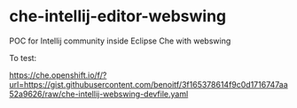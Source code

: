 # che-intellij-editor-webswing
POC for Intellij community inside Eclipse Che with webswing

To test:

https://che.openshift.io/f/?url=https://gist.githubusercontent.com/benoitf/3f165378614f9c0d1716747aa52a9626/raw/che-intellij-webswing-devfile.yaml
